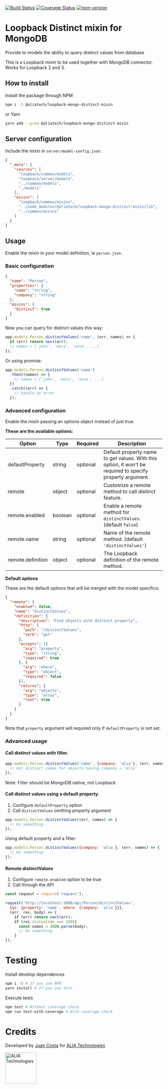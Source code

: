 [![Build Status](https://travis-ci.org/aliatech/loopback-mongo-distinct-mixin.svg?branch=master)](https://travis-ci.org/aliatech/loopback-mongo-distinct-mixin)
[![Coverage Status](https://coveralls.io/repos/github/aliatech/loopback-mongo-distinct-mixin/badge.svg?branch=master)](https://coveralls.io/github/aliatech/loopback-mongo-distinct-mixin?branch=master)
[![npm version](https://img.shields.io/npm/v/@aliatech/loopback-mongo-distinct-mixin.svg?color=blue)](https://www.npmjs.com/package/@aliatech/loopback-mongo-distinct-mixin)

# Loopback Distinct mixin for MongoDB

Provide to models the ability to query distinct values from database

This is a Loopback mixin to be used together with MongoDB connector.
Works for Loopback 2 and 3.

## How to install

Install the package through NPM

```bash
npm i -S @aliatech/loopback-mongo-distinct-mixin
```

or Yarn

```bash
yarn add --prod @aliatech/loopback-mongo-distinct-mixin
```

## Server configuration

Include the mixin in `server/model-config.json`:

```json
{
  "_meta": {
    "sources": [
      "loopback/common/models",
      "loopback/server/models",
      "../common/models",
      "./models"
    ],
    "mixins": [
      "loopback/common/mixins",
      "../node_modules/@aliatech/loopback-mongo-distinct-mixin/lib",
      "../common/mixins"
    ]
  }
}
```

## Usage

Enable the mixin in your model definition, ie `person.json`.

### Basic configuration

```json
{
  "name": "Person",
  "properties": {
    "name": "string",
    "company": "string"
  },
  "mixins": {
    "Distinct": true
  }
}
```

Now you can query for distinct values this way:

```js
app.models.Person.distinctValues('name', (err, names) => {
  if (err) return next(err);
  // names = ['john', 'mary', 'anne', ...]
});
```

Or using promise:

```js
app.models.Person.distinctValues('name')
  .then((names) => {
    // names = ['john', 'mary', 'anne', ...]
  })
  .catch((err) => {
    // handle an error
  });
```

### Advanced configuration

Enable the mixin passing an options object instead of just true.

**These are the available options:**

| Option            | Type      | Required  | Description                                                                                                                                                                                                                                                                                           |
| ------------------| ----------| --------- | ----------------- |
| defaultProperty   | string    | optional  | Default property name to get values. With this option, it won't be required to specify property argument. |
| remote            | object    | optional  | Customize a remote method to call distinct feature.                                                                                                                                                                                                                                                                                   |
| remote.enabled    | boolean   | optional  | Enable a remote method for `distinctValues`. (default `false`) |
| remote.name       | string    | optional  | Name of the remote method. (default `'distinctValues'`) |
| remote.definition | object    | optional  | The Loopback definition of the remote method. |

**Default options**

These are the default options that will be merged with the model specifics:

```json
{
  "remote": {
    "enabled": false,
    "name": "distinctValues",
    "definition": {
      "description": "Find objects with distinct property",
      "http": {
        "path": "/distinctValues",
        "verb": "get"
      },
      "accepts": [{
        "arg": "property",
        "type": "string",
        "required": true
      }, {
        "arg": "where",
        "type": "object",
        "required": false
      }],
      "returns": {
        "arg": "objects",
        "type": "array",
        "root": true
      }
    }
  }
}
```

Note that `property` argument will required only if `defaultProperty` is not set.

### Advanced usage

#### Call distinct values with filter.

````js
app.models.Person.distinctValues('name', {company: 'alia'}, (err, names) => {
  // Got distinct names for objects having company = 'alia'
});
````

Note: Filter should be MongoDB native, not Loopback

#### Call distinct values using a default property.

1. Configure `defaultProperty` option
2. Call `distinctValues` omitting property argument

````js
app.models.Person.distinctValues((err, names) => {
  // Do something
});
````

Using default property and a filter:

````js
app.models.Person.distinctValues({company: 'alia'}, (err, names) => {
  // Do something
});
````

#### Remote distinctValues

1. Configure `remote.enabled` option to be true
2. Call through the API

````js
const request = require('request');

request('http://localhost:3000/api/Person/distinctValues',
  {qs: {property: 'name', where: {company: 'alia'}}},
  (err, res, body) => {
    if (err) return next(err);
    if (res.statusCode === 200){
      const names = JSON.parse(body);
      // Do something
    }
});
````

# Testing

Install develop dependences

````bash
npm i -D # If you use NPM
yarn install # If you use Yarn
````

Execute tests

````bash
npm test # Without coverage check
npm run test-with-coverage # With coverage check
````

# Credits

Developed by
[Juan Costa](https://github.com/Akeri "Github's profile")
for
[ALIA Technologies](https://github.com/aliatech "Github's profile")

[<img src="http://alialabs.com/images/logos/logo-full-big.png" alt="ALIA Technologies" height=100/>](http://alialabs.com "Go to ALIA Technologies' website")
